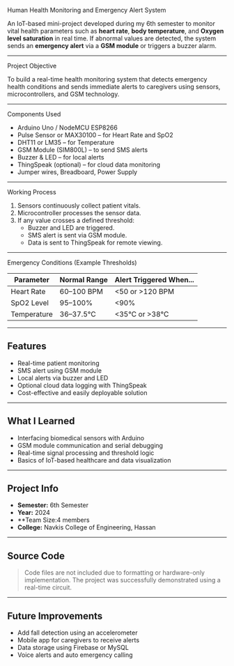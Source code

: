  Human Health Monitoring and Emergency Alert System

An IoT-based mini-project developed during my 6th semester to monitor vital health parameters such as **heart rate**, **body temperature**, and **Oxygen level saturation** in real time. If abnormal values are detected, the system sends an **emergency alert** via a **GSM module** or triggers a buzzer alarm.

---

 Project Objective

To build a real-time health monitoring system that detects emergency health conditions and sends immediate alerts to caregivers using sensors, microcontrollers, and GSM technology.

---

 Components Used

- Arduino Uno / NodeMCU ESP8266  
- Pulse Sensor or MAX30100 – for Heart Rate and SpO2  
- DHT11 or LM35 – for Temperature  
- GSM Module (SIM800L) – to send SMS alerts  
- Buzzer & LED – for local alerts  
- ThingSpeak (optional) – for cloud data monitoring  
- Jumper wires, Breadboard, Power Supply

---

Working Process

1. Sensors continuously collect patient vitals.
2. Microcontroller processes the sensor data.
3. If any value crosses a defined threshold:
   -  Buzzer and LED are triggered.
   -  SMS alert is sent via GSM module.
   -  Data is sent to ThingSpeak for remote viewing.

---

 Emergency Conditions (Example Thresholds)

| Parameter     | Normal Range        | Alert Triggered When...         |
|---------------|---------------------|----------------------------------|
| Heart Rate    | 60–100 BPM          | <50 or >120 BPM                 |
| SpO2 Level    | 95–100%             | <90%                            |
| Temperature   | 36–37.5°C           | <35°C or >38°C                  |

---

##  Features

- Real-time patient monitoring  
- SMS alert using GSM module  
- Local alerts via buzzer and LED  
- Optional cloud data logging with ThingSpeak  
- Cost-effective and easily deployable solution

---

##  What I Learned

- Interfacing biomedical sensors with Arduino  
- GSM module communication and serial debugging  
- Real-time signal processing and threshold logic  
- Basics of IoT-based healthcare and data visualization

---

##  Project Info

- **Semester:** 6th Semester  
-  **Year:** 2024  
-  **Team Size:4 members  
-  **College:** Navkis College of Engineering, Hassan

---

## Source Code

> Code files are not included due to formatting or hardware-only implementation. The project was successfully demonstrated using a real-time circuit.

---

## Future Improvements

- Add fall detection using an accelerometer  
- Mobile app for caregivers to receive alerts  
- Data storage using Firebase or MySQL  
- Voice alerts and auto emergency calling


